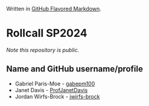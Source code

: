 Written in [GitHub Flavored Markdown](https://help.github.com/articles/github-flavored-markdown).

Rollcall SP2024
===============

_Note this repository is public._

Name and GitHub username/profile
--------------------------------

* Gabriel Paris-Moe - [gabepm100](https://github.com/gabepm100)
* Janet Davis - [ProfJanetDavis](https://github.com/ProfJanetDavis)
* Jordan Wirfs-Brock - [jwirfs-brock](https://github.com/jwirfs-brock)
